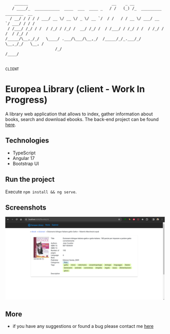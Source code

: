 ```

    ______                                     __    _ __
   / ____/_  ___________  ____  ___  ____ _   / /   (_) /_  _________ ________  __
  / __/ / / / / ___/ __ \/ __ \/ _ \/ __ `/  / /   / / __ \/ ___/ __ `/ ___/ / / /
 / /___/ /_/ / /  / /_/ / /_/ /  __/ /_/ /  / /___/ / /_/ / /  / /_/ / /  / /_/ /
/_____/\__,_/_/   \____/ .___/\___/\__,_/  /_____/_/_.___/_/   \__,_/_/   \__, /
                      /_/                                                /____/

                                                                         CLIENT
```

# Europea Library (client - Work In Progress)

A library web application that allows to index, gather information about books, search and download ebooks. The back-end project can be found [here](https://github.com/goto-eof/europea-library-server).

## Technologies

- TypeScript
- Angular 17
- Bootstrap UI

## Run the project

Execute `npm install && ng serve`.

## Screenshots

![screenshot](/images/europea-library-client.png)

## More

- if you have any suggestions or found a bug please contact me [here](https://andre-i.eu/#contactme)
